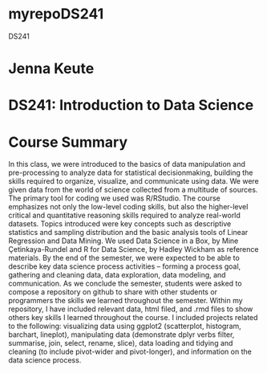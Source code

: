 # myrepoDS241
 DS241
 
# Jenna Keute
# DS241: Introduction to Data Science 
# Course Summary

In this class, we were introduced to the basics of data manipulation and pre-processing to analyze data for statistical decisionmaking, building the skills required to organize, visualize, and communicate using data. We were given data from the world of science collected from a multitude of sources.  The primary tool for coding we used was R/RStudio.  The
course emphasizes not only the low-level coding skills, but also the higher-level critical and quantitative reasoning skills required to analyze real-world datasets. Topics introduced were key concepts such as descriptive statistics and sampling distribution and the basic analysis tools of Linear Regression and Data Mining.  We used Data Science in a Box, by Mine Çetinkaya-Rundel and R for Data Science, by Hadley Wickham as reference materials.  By the end of the semester, we were expected to be able to describe key data science process activities – forming a process goal, gathering and cleaning data, data exploration, data modeling, and communication.  As we conclude the semester, students were asked to compose a repository on github to share with other students or programmers the skills we learned throughout the semester.  Within my repository, I have included relevant data, html filed, and .rmd files to show others key skills I learned throughout the course. I included projects related to the following: visualizing data using ggplot2 (scatterplot, histogram, barchart, lineplot), manipulating data (demonstrate dplyr verbs   filter, summarise, join, select, rename, slice), data loading and tidying and cleaning (to include pivot-wider and pivot-longer), and information on the data science process.
